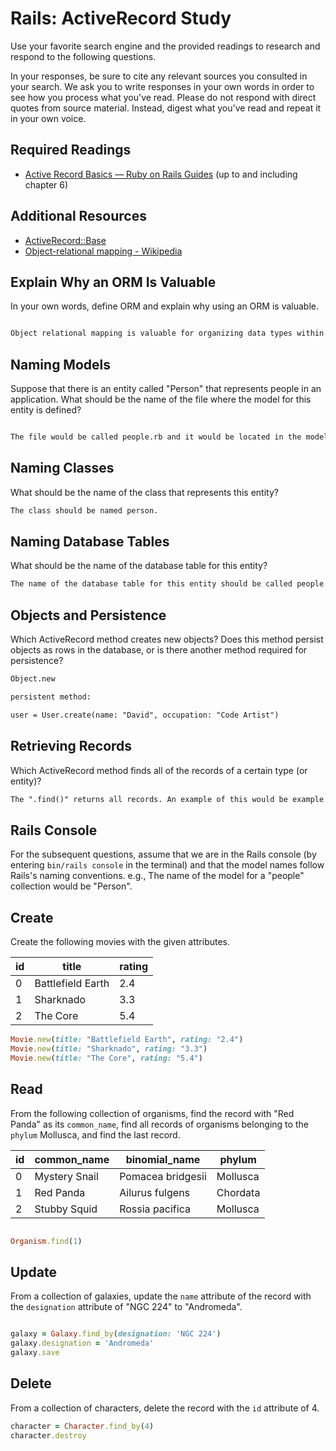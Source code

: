 # Rails: ActiveRecord Study

Use your favorite search engine and the provided readings to research and
respond to the following questions.

In your responses, be sure to cite any relevant sources you consulted in your
search. We ask you to write responses in your own words in order to see how you
process what you've read. Please do not respond with direct quotes from source
material. Instead, digest what you've read and repeat it in your own voice.

## Required Readings

-   [Active Record Basics — Ruby on Rails Guides](http://guides.rubyonrails.org/active_record_basics.html)
    (up to and including chapter 6)

## Additional Resources
-   [ActiveRecord::Base](http://api.rubyonrails.org/classes/ActiveRecord/Base.html)
-   [Object-relational mapping - Wikipedia](https://en.wikipedia.org/wiki/Object-relational_mapping)

## Explain Why an ORM Is Valuable

In your own words, define ORM and explain why using an ORM is valuable.

```md

Object relational mapping is valuable for organizing data types within a database. ORM involves creating data objects that carry multiple instances of it such as a phone numbers table with multiple phone numbers within it. Programmers can leverage ORM's to create relationships across multiple different data types, so when called, one can view all the data types that are affiliated with a certain object.

```

## Naming Models

Suppose that there is an entity called "Person" that represents people in an
application. What should be the name of the file where the model for this entity
is defined?

```md

The file would be called people.rb and it would be located in the models folder.

```

## Naming Classes

What should be the name of the class that represents this entity?

```md
The class should be named person.
```

## Naming Database Tables

What should be the name of the database table for this entity?

```md
The name of the database table for this entity should be called people.
```

## Objects and Persistence

Which ActiveRecord method creates new objects? Does this method persist objects
as rows in the database, or is there another method required for persistence?

```md
Object.new

persistent method:

user = User.create(name: "David", occupation: "Code Artist")
```

## Retrieving Records

Which ActiveRecord method finds all of the records of a certain type (or
entity)?

```md
The ".find()" returns all records. An example of this would be example.find()

```

## Rails Console

For the subsequent questions, assume that we are in the Rails console (by
entering `bin/rails console` in the terminal) and that the model names follow
Rails's naming conventions.  e.g., The name of the model for a "people"
collection would be "Person".

## Create

Create the following movies with the given attributes.

| id | title | rating |
| --- | --- | --- |
| 0 | Battlefield Earth | 2.4 |
| 1 | Sharknado | 3.3 |
| 2 | The Core | 5.4 |

```ruby
Movie.new(title: "Battlefield Earth", rating: "2.4")
Movie.new(title: "Sharknado", rating: "3.3")
Movie.new(title: "The Core", rating: "5.4")

```

## Read

From the following collection of organisms, find the record with "Red Panda" as
its `common_name`, find all records of organisms belonging to the `phylum`
Mollusca, and find the last record.

| id | common_name | binomial_name | phylum |
| --- | --- | --- | --- |
| 0 | Mystery Snail | Pomacea bridgesii | Mollusca |
| 1 | Red Panda | Ailurus fulgens | Chordata |
| 2 | Stubby Squid | Rossia pacifica | Mollusca |

```ruby

Organism.find(1)

```

## Update

From a collection of galaxies, update the `name` attribute of the record with
the `designation` attribute of "NGC 224" to "Andromeda".

```ruby

galaxy = Galaxy.find_by(designation: 'NGC 224')
galaxy.designation = 'Andromeda'
galaxy.save

```

## Delete

From a collection of characters, delete the record with the `id` attribute of 4.

```ruby
character = Character.find_by(4)
character.destroy
```
